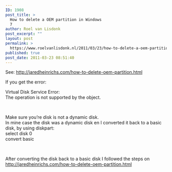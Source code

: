 ```yaml
---
ID: 1908
post_title: >
  How to delete a OEM partition in Windows
  7
author: Roel van Lisdonk
post_excerpt: ""
layout: post
permalink: >
  https://www.roelvanlisdonk.nl/2011/03/23/how-to-delete-a-oem-partition-in-windows-7/
published: true
post_date: 2011-03-23 08:51:40
---
```

<p>See: <a title="http://jaredheinrichs.com/how-to-delete-oem-partition.html" href="http://jaredheinrichs.com/how-to-delete-oem-partition.html">http://jaredheinrichs.com/how-to-delete-oem-partition.html</a></p>  <p>If you get the error: </p>  <p>Virtual Disk Service Error:   <br />The operation is not supported by the object.</p>  <p>&#160;</p>  <p>Make sure you’re disk is not a dynamic disk.   <br />In mine case the disk was a dynamic disk en I converted it back to a basic disk, by using diskpart:    <br />select disk 0    <br />convert basic</p>  <p>&#160;</p>  <p>After converting the disk back to a basic disk I followed the steps on <a title="http://jaredheinrichs.com/how-to-delete-oem-partition.html" href="http://jaredheinrichs.com/how-to-delete-oem-partition.html">http://jaredheinrichs.com/how-to-delete-oem-partition.html</a></p>
